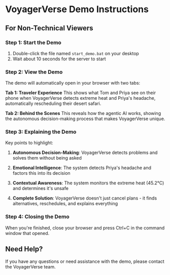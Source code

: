 # VoyagerVerse Demo Instructions

## For Non-Technical Viewers

### Step 1: Start the Demo

1. Double-click the file named `start_demo.bat` on your desktop
2. Wait about 10 seconds for the server to start

### Step 2: View the Demo

The demo will automatically open in your browser with two tabs:

**Tab 1: Traveler Experience**
This shows what Tom and Priya see on their phone when VoyagerVerse detects extreme heat and Priya's headache, automatically rescheduling their desert safari.

**Tab 2: Behind the Scenes**
This reveals how the agentic AI works, showing the autonomous decision-making process that makes VoyagerVerse unique.

### Step 3: Explaining the Demo

Key points to highlight:

1. **Autonomous Decision-Making**: VoyagerVerse detects problems and solves them without being asked

2. **Emotional Intelligence**: The system detects Priya's headache and factors this into its decision

3. **Contextual Awareness**: The system monitors the extreme heat (45.2°C) and determines it's unsafe

4. **Complete Solution**: VoyagerVerse doesn't just cancel plans - it finds alternatives, reschedules, and explains everything

### Step 4: Closing the Demo

When you're finished, close your browser and press Ctrl+C in the command window that opened.

## Need Help?

If you have any questions or need assistance with the demo, please contact the VoyagerVerse team.
